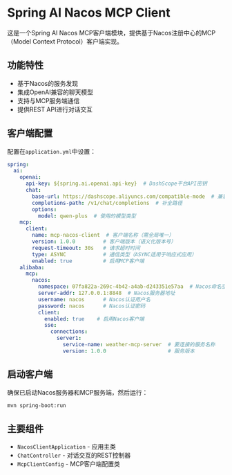 # Spring AI Nacos MCP Client

这是一个Spring AI Nacos MCP客户端模块，提供基于Nacos注册中心的MCP（Model Context Protocol）客户端实现。

## 功能特性
- 基于Nacos的服务发现
- 集成OpenAI兼容的聊天模型
- 支持与MCP服务端通信
- 提供REST API进行对话交互

## 客户端配置
配置在`application.yml`中设置：
```yaml
spring:
  ai:
    openai:
      api-key: ${spring.ai.openai.api-key}  # DashScope平台API密钥
      chat:
        base-url: https://dashscope.aliyuncs.com/compatible-mode  # 兼容模式基础URL
        completions-path: /v1/chat/completions  # 补全路径
        options:
          model: qwen-plus  # 使用的模型类型
    mcp:
      client:
        name: mcp-nacos-client  # 客户端名称（需全局唯一）
        version: 1.0.0         # 客户端版本（语义化版本号）
        request-timeout: 30s   # 请求超时时间
        type: ASYNC            # 通信类型（ASYNC适用于响应式应用）
        enabled: true          # 启用MCP客户端
    alibaba:
      mcp:
        nacos:
          namespace: 07fa822a-269c-4b42-a4ab-d243351e57aa  # Nacos命名空间ID
          server-addr: 127.0.0.1:8848  # Nacos服务器地址
          username: nacos      # Nacos认证用户名
          password: nacos      # Nacos认证密码
          client:
            enabled: true    # 启用Nacos客户端
            sse:
              connections:
                server1:
                  service-name: weather-mcp-server  # 要连接的服务名称
                  version: 1.0.0                    # 服务版本
```

## 启动客户端
确保已启动Nacos服务器和MCP服务端，然后运行：
```bash
mvn spring-boot:run
```

## 主要组件
- `NacosClientApplication` - 应用主类
- `ChatController` - 对话交互的REST控制器
- `McpClientConfig` - MCP客户端配置类
